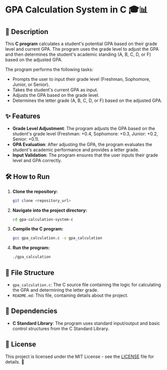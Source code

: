 # GPA Calculation System in C 🎓📊

## 📌 Description

This **C program** calculates a student's potential GPA based on their grade level and current GPA. The program uses the grade level to adjust the GPA and then determines the student's academic standing (A, B, C, D, or F) based on the adjusted GPA.

The program performs the following tasks:
- Prompts the user to input their grade level (Freshman, Sophomore, Junior, or Senior).
- Takes the student's current GPA as input.
- Adjusts the GPA based on the grade level.
- Determines the letter grade (A, B, C, D, or F) based on the adjusted GPA.

## ✨ Features

- **Grade Level Adjustment**: The program adjusts the GPA based on the student's grade level (Freshman: +0.4, Sophomore: +0.3, Junior: +0.2, Senior: +0.1).
- **GPA Evaluation**: After adjusting the GPA, the program evaluates the student's academic performance and provides a letter grade.
- **Input Validation**: The program ensures that the user inputs their grade level and GPA correctly.

## 🛠️ How to Run

1. **Clone the repository:**
    ```bash
    git clone <repository_url>
    ```

2. **Navigate into the project directory:**
    ```bash
    cd gpa-calculation-system-c
    ```

3. **Compile the C program:**
    ```bash
    gcc gpa_calculation.c -o gpa_calculation
    ```

4. **Run the program:**
    ```bash
    ./gpa_calculation
    ```

## 📂 File Structure

- `gpa_calculation.c`: The C source file containing the logic for calculating the GPA and determining the letter grade.
- `README.md`: This file, containing details about the project.

## 🔧 Dependencies

- **C Standard Library**: The program uses standard input/output and basic control structures from the C Standard Library.

## 📜 License

This project is licensed under the MIT License - see the [LICENSE](LICENSE) file for details. 📝
